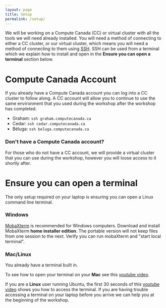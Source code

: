 ```yaml
---
layout: page
title: Setup
permalink: /setup/
---
```


We will be working on a Compute Canada (CC) or virtual cluster with all the tools we will need already installed. You will need a method of connecting to either a CC cluster, or our virtual cluster, which means you will need a method of connecting to them using [SSH](https://docs.computecanada.ca/wiki/SSH). SSH can be used from a terminal which we explain how to install and open in the **Ensure you can open a terminal** section below.

# Compute Canada Account
If you already have a Compute Canada account you can log into a CC cluster to follow along. A CC account will allow you to continue to use the same environment that you used during the workshop after the workshop has completed.
* Graham: `ssh graham.computecanada.ca`
* Cedar: `ssh cedar.computecanada.ca`
* Béluga: `ssh beluga.computecanada.ca`

### Don't have a Compute Canada account?
For those who do not have a CC account, we will provide a virtual cluster that you can use during the workshop, however you will loose access to it shortly after.

# Ensure you can open a terminal
The only setup required on your laptop is ensuring you can open a Linux command line terminal.

### Windows
[MobaXterm](http://mobaxterm.mobatek.net/) is recommended for Windows computers. Download and install MobaXterm **home installer edition**. The portable version will not keep files from one session to the next. Verify you can run mobaXterm and "start local terminal".

### Mac/Linux
You already have a terminal built in.

To see how to open your terminal on your **Mac** see this [youtube video](https://www.youtube.com/watch?v=zw7Nd67_aFw).

If you are a **Linux** user running Ubuntu, the first 30 seconds of this [youtube video](https://www.youtube.com/watch?v=_xUvH2iRizU) shows you how to access the terminal. If you are having trouble accessing a terminal on your laptop before you arrive we can help you at the beginning of the workshop.
